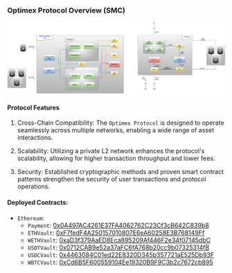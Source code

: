 ### Optimex Protocol Overview (SMC)

![Optimex Protocol Overview](./Optimex.png)

#### Protocol Features

1.  Cross-Chain Compatibility: The `Optimex Protocol` is designed to operate seamlessly across multiple networks, enabling a wide range of asset interactions.

2.  Scalability: Utilizing a private L2 network enhances the protocol's scalability, allowing for higher transaction throughput and lower fees.

3.  Security: Established cryptographic methods and proven smart contract patterns strengthen the security of user transactions and protocol operations.

#### Deployed Contracts:

- `Ethereum`:
  - `Payment`: [0x0A497AC4261E37FA4062762C23Cf3cB642C839b8](https://etherscan.io/address/0x0A497AC4261E37FA4062762C23Cf3cB642C839b8)
  - `ETHVault`: [0xF7fedF4A250157010807E6eA60258E3B768149Ff](https://etherscan.io/address/0xF7fedF4A250157010807E6eA60258E3B768149Ff)
  - `WETHVault`: [0xaD3f379AaED8Eca895209Af446F2e34f07145dbC](https://etherscan.io/address/0xaD3f379AaED8Eca895209Af446F2e34f07145dbC)
  - `USDTVault`: [0x0712CAB9e52a37aFC6fA768b20cc9b07325314fB](https://etherscan.io/address/0x0712CAB9e52a37aFC6fA768b20cc9b07325314fB)
  - `USDCVault`: [0x4463084C01ed22E8320D345b357721aE525Db93F](https://etherscan.io/address/0x4463084C01ed22E8320D345b357721aE525Db93F)
  - `WBTCVault`: [0xCd6B5F600559104Ee19320B9F9C3b2c7672cb895](https://etherscan.io/address/0xCd6B5F600559104Ee19320B9F9C3b2c7672cb895)

